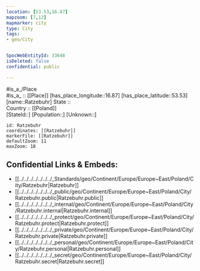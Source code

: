 ```yaml
---
location: [53.53,16.87] 
mapzoom: [7,12] 
mapmarker: city 
type: City
tags:
- geo/City


SpocWebEntityId: 33648
isDeleted: false
confidential: public

---
```

#is_a_/Place  
#is_a_ :: [[Place]] 
[has_place_longitude::16.87] 
[has_place_latitude::53.53] 
[name::Ratzebuhr] 
State ::  
Country :: [[Poland]]  
[StateId::] 
[Population::] 
[Unknown::] 


```leaflet
id: Ratzebuhr
coordinates: [[Ratzebuhr]] 
markerFile: [[Ratzebuhr]] 
defaultZoom: 11 
maxZoom: 18
```


## Confidential Links & Embeds: 
- [[../../../../../../../_Standards/geo/Continent/Europe/Europe~East/Poland/City/Ratzebuhr|Ratzebuhr]] 
- [[../../../../../../../_public/geo/Continent/Europe/Europe~East/Poland/City/Ratzebuhr.public|Ratzebuhr.public]] 
- [[../../../../../../../_internal/geo/Continent/Europe/Europe~East/Poland/City/Ratzebuhr.internal|Ratzebuhr.internal]] 
- [[../../../../../../../_protect/geo/Continent/Europe/Europe~East/Poland/City/Ratzebuhr.protect|Ratzebuhr.protect]] 
- [[../../../../../../../_private/geo/Continent/Europe/Europe~East/Poland/City/Ratzebuhr.private|Ratzebuhr.private]] 
- [[../../../../../../../_personal/geo/Continent/Europe/Europe~East/Poland/City/Ratzebuhr.personal|Ratzebuhr.personal]] 
- [[../../../../../../../_secret/geo/Continent/Europe/Europe~East/Poland/City/Ratzebuhr.secret|Ratzebuhr.secret]] 
